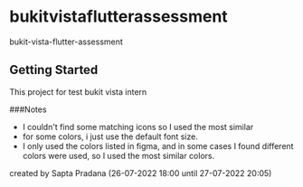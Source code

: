 # bukitvistaflutterassessment

bukit-vista-flutter-assessment

## Getting Started

This project for test bukit vista intern

###Notes
- I couldn't find some matching icons so I used the most similar
- for some colors, i just use the default font size.
- I only used the colors listed in figma, and in some cases I found different colors were used, so I used the most similar colors.

created by Sapta Pradana (26-07-2022 18:00  until  27-07-2022 20:05)